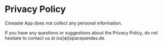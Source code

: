 # Privacy Policy

Cineaste App does not collect any personal information.

If you have any questions or suggestions about the Privacy Policy, do not hesitate to contact us at ios[at]spacepandas.de.

